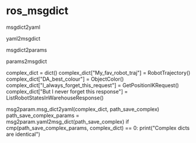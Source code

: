 # ros_msgdict

msgdict2yaml

yaml2msgdict

msgdict2params

params2msgdict

complex_dict = dict()
complex_dict["My_fav_robot_traj"] = RobotTrajectory()
complex_dict["DA_best_colour"] = ObjectColor()
complex_dict["I_always_forget_this_request"] = GetPositionIKRequest()
complex_dict["But I never forget this response"] = ListRobotStatesInWarehouseResponse()

msg2param.msg_dict2yaml(complex_dict, path_save_complex)
path_save_complex_params = msg2param.yaml2msg_dict(path_save_complex)
if cmp(path_save_complex_params, complex_dict) == 0:
print("Complex dicts are identical")
